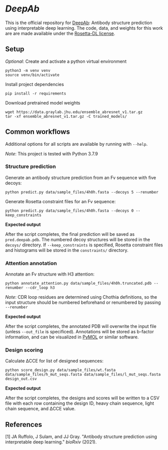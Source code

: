 # _DeepAb_
This is the official repository for [DeepAb](https://www.biorxiv.org/content/10.1101/2021.05.27.445982v1.full): Antibody structure prediction using interpretable deep learning.  The code, data, and weights for this work are are made available under the [Rosetta-DL license](LICENSE.md).

## Setup

_Optional_: Create and activate a python virtual environment
```
python3 -m venv venv
source venv/bin/activate
```
Install project dependencies
```
pip install -r requirements
```
Download pretrained model weights
```
wget https://data.graylab.jhu.edu/ensemble_abresnet_v1.tar.gz
tar -xf ensemble_abresnet_v1.tar.gz -C trained_models/
```

## Common workflows

Additional options for all scripts are available by running with `--help`.

_Note_: This project is tested with Python 3.7.9


### Structure prediction
Generate an antibody structure prediction from an Fv sequence with five decoys:
```
python predict.py data/sample_files/4h0h.fasta --decoys 5 --renumber
```
Generate Rosetta constraint files for an Fv sequence:
```
python predict.py data/sample_files/4h0h.fasta --decoys 0 --keep_constraints
```

**Expected output**

After the script completes, the final prediction will be saved as `pred.deepab.pdb`.  The numbered decoy structures will be stored in the `decoys/` directory.  If `--keep_constraints` is specified, Rosetta constraint files and histograms will be stored in the `constraints/` directory.


### Attention annotation
Annotate an Fv structure with H3 attention:
```
python annotate_attention.py data/sample_files/4h0h.truncated.pdb --renumber --cdr_loop h3
```
_Note_: CDR loop residues are determined using Chothia definitions, so the input structure should be numbered beforehand or renumbered by passing `--renumber`

**Expected output**

After the script completes, the annotated PDB will overwrite the input file (unless `--out_file` is specificed).  Annotations will be stored as b-factor information, and can be visualized in [PyMOL](https://pymol.org/2/) or similar software.

### Design scoring
Calculate ΔCCE for list of designed sequences:
```
python score_design.py data/sample_files/wt.fasta data/sample_files/h_mut_seqs.fasta data/sample_files/l_mut_seqs.fasta design_out.csv
```

**Expected output**

After the script completes, the designs and scores will be written to a CSV file with each row containing the design ID, heavy chain sequence, light chain sequence, and  ΔCCE value.

## References
[1] JA Ruffolo, J Sulam, and JJ Gray. "Antibody structure prediction using interpretable deep learning." _bioRxiv_ (2021).
